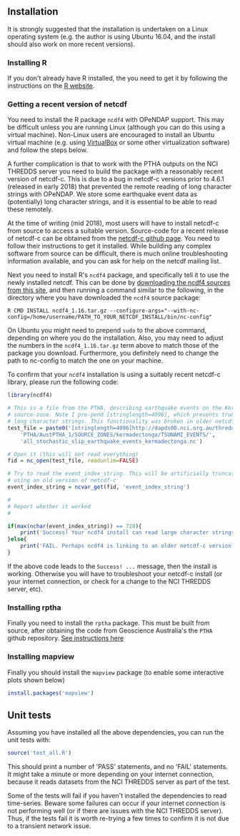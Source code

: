 ## **Installation**

It is strongly suggested that the installation is undertaken on a Linux operating 
system (e.g. the author is using Ubuntu 16.04, and the install should also work
on more recent versions). 


### **Installing R**
If you don't already have R installed, the you need to get it by following the
instructions on the [R website](https://www.r-project.org/).


### **Getting a recent version of netcdf**

You need to install the R package `ncdf4` with OPeNDAP support.  This may be
difficult unless you are running Linux (although you can do this using a
virtual machine). Non-Linux users are encouraged to install an Ubuntu virtual
machine (e.g. using [VirtualBox](https://www.virtualbox.org) or some other
virtualization software) and follow the steps below.

A further complication is that to work with the PTHA outputs on the NCI THREDDS
server you need to build the package with a reasonably recent version of
netcdf-c. This is due to a bug in netcdf-c versions prior to 4.6.1 (released
in early 2018) that prevented the remote reading of long character strings
with OPeNDAP. We store some earthquake event data as (potentially) long
character strings, and it is essential to be able to read these remotely.

At the time of writing (mid 2018), most users will have to install netcdf-c
from source to access a suitable version. Source-code for a recent release of
netcdf-c can be obtained from the [netcdf-c github
page](https://github.com/Unidata/netcdf-c/releases). You need to follow their
instructions to get it installed. While building any complex software from
source can be difficult, there is much online troubleshooting information
available, and you can ask for help on the netcdf mailing list.

Next you need to install R's `ncdf4` package, and specifically tell it to use
the newly installed netcdf.  This can be done by 
[downloading the ncdf4 sources from this site](https://cran.r-project.org/web/packages/ncdf4/index.html), 
and then running a command similar to the following, in the directory where you
have downloaded the `ncdf4` source package:

    R CMD INSTALL ncdf4_1.16.tar.gz --configure-args="--with-nc-config=/home/username/PATH_TO_YOUR_NETCDF_INSTALL/bin/nc-config"

On Ubuntu you might need to prepend `sudo` to the above command, depending on
where you do the installation. Also, you may need to adjust the numbers in the
`ncdf4_1.16.tar.gz` term above to match those of the package you download.
Furthermore, you definitely need to change the path to nc-config to match the
one on your machine.

To confirm that your `ncdf4` installation is using a suitably recent netcdf-c
library, please run the following code:

```r
library(ncdf4)

# This is a file from the PTHA, describing earthquake events on the Kermadec-Tonga
# source-zone. Note I pre-pend [stringlength=4096], which prevents truncation of
# long character strings. This functionality was broken in older netcdf-c versions
test_file = paste0('[stringlength=4096]http://dapds00.nci.org.au/thredds/dodsC/fj6/',
    'PTHA/AustPTHA_1/SOURCE_ZONES/kermadectonga/TSUNAMI_EVENTS/',
    'all_stochastic_slip_earthquake_events_kermadectonga.nc')

# Open it (this will not read everything)
fid = nc_open(test_file, readunlim=FALSE)

# Try to read the event_index_string. This will be artificially truncated if 
# using an old version of netcdf-c
event_index_string = ncvar_get(fid, 'event_index_string')

#
# Report whether it worked
#

if(max(nchar(event_index_string)) == 720){
    print('Success! Your ncdf4 install can read large character strings remotely')
}else{
    print('FAIL. Perhaps ncdf4 is linking to an older netcdf-c version?')
}
```
If the above code leads to the `Success! ...` message, then the install is
working. Otherwise you will have to troubleshoot your netcdf-c install (or
your internet connection, or check for a change to the NCI THREDDS server,
etc).

### **Installing rptha**

Finally you need to install the `rptha` package. This must be built from
source, after obtaining the code from Geoscience Australia's the `PTHA` github
repository. [See instructions here](https://github.com/GeoscienceAustralia/ptha/blob/master/R/README.md)

### **Installing mapview**
Finally you should install the `mapview` package (to enable some interactive
plots shown below)

```r
install.packages('mapview')
```

## **Unit tests**
Assuming you have installed all the above dependencies, you can run the unit
tests with:

```r
source('test_all.R')
```
This should print a number of 'PASS' statements, and no 'FAIL' statements. It might 
take a minute or more depending on your internet connection, because it reads datasets
from the NCI THREDDS server as part of the test.

Some of the tests will fail if you haven't installed the dependencies to read
time-series. Beware some failures can occur if your internet connection is not
performing well (or if there are issues with the NCI THREDDS server). Thus, if
the tests fail it is worth re-trying a few times to confirm it is not due to a
transient network issue.


